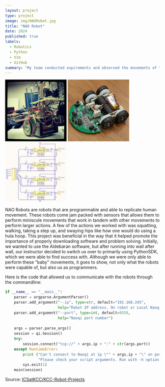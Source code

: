 ```yaml
---
layout: project
type: project
image: img/NAORobot.jpg
title: "NAO Robot"
date: 2024
published: true
labels:
  - Robotics
  - Python
  - Vim
  - GitHub
summary: "My team conducted expirements and observed the movements of the humanoid NAO robots through Python Programming."
---
```


<div class="text-center p-4">
  <img width="200px" src="../img/micromouse/micromouse-robot.png" class="img-thumbnail" >
  <img width="200px" src="../img/micromouse/micromouse-robot-2.jpg" class="img-thumbnail" >
  <img width="200px" src="../img/micromouse/micromouse-circuit.png" class="img-thumbnail" >
</div>

NAO Robots are robots that are programmable and able to replicate human movement. These robots come jam packed with sensors that allows them to perform miniscule movements that work in tandem with other movements to perform larger actions. A few of the actions we worked with was squatting, walking, taking a step up, and swaying hips like how one would do using a hula hoop. This project was beneficial in the way that it helped promote the importance of properly downloading software and problem solving. Initially, we wanted to use the Aldebaran software, but after running into wall after wall, our instructor decided to switch us over to primarily using PythonSDK, which we were able to find success with. Although we were only able to perform these "baby" movements, it goes to show, not only what the robots were capable of, but also us as programmers.

Here is the code that allowed us to communicate with the robots through the commandline:

```python
if __name__ == "__main__":
    parser = argparse.ArgumentParser()
    parser.add_argument("--ip", type=str, default="192.168.245",
                        help="Robot IP address. On robot or Local Naoqi: use '192.168.245'.")
    parser.add_argument("--port", type=int, default=9559,
                        help="Naoqi port number")

    args = parser.parse_args()
    session = qi.Session()
    try:
        session.connect("tcp://" + args.ip + ":" + str(args.port))
    except RuntimeError:
        print ("Can't connect to Naoqi at ip \"" + args.ip + "\" on port " + str(args.port) +".\n"
               "Please check your script arguments. Run with -h option for help.")
        sys.exit(1)
    main(session)
```

Source: <a href="https://github.com/ICSatKCC/KCC-Robot-Projects"><i class="large github icon "></i>ICSatKCC/KCC-Robot-Projects</a>
